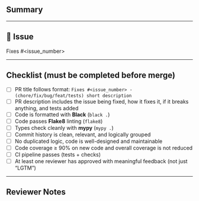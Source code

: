 ## Summary

<!-- What is the change? Why is it needed? -->

---

## 🔗 Issue

Fixes #<issue_number>

---

## Checklist (must be completed before merge)

- [ ] PR title follows format: `Fixes #<issue_number> - (chore/fix/bug/feat/tests) short description`
- [ ] PR description includes the issue being fixed, how it fixes it, if it breaks anything, and tests added
- [ ] Code is formatted with **Black** (`black .`)
- [ ] Code passes **Flake8** linting (`flake8`)
- [ ] Types check cleanly with **mypy** (`mypy .`)
- [ ] Commit history is clean, relevant, and logically grouped
- [ ] No duplicated logic, code is well-designed and maintainable
- [ ] Code coverage ≥ 90% on new code and overall coverage is not reduced
- [ ] CI pipeline passes (tests + checks)
- [ ] At least one reviewer has approved with meaningful feedback (not just “LGTM”)

---

## Reviewer Notes

<!-- Anything reviewers should focus on, tricky parts, or context -->
